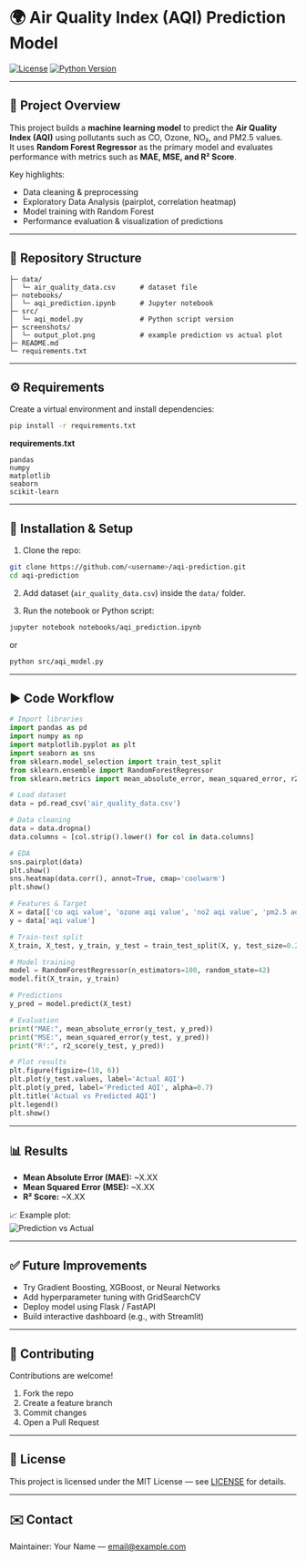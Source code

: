 # 🌍 Air Quality Index (AQI) Prediction Model

[![License](https://img.shields.io/badge/license-MIT-blue.svg)](#)
[![Python Version](https://img.shields.io/badge/python-3.8%2B-green.svg)](#)

---

## 🚀 Project Overview

This project builds a **machine learning model** to predict the **Air Quality Index (AQI)** using pollutants such as CO, Ozone, NO₂, and PM2.5 values.  
It uses **Random Forest Regressor** as the primary model and evaluates performance with metrics such as **MAE, MSE, and R² Score**.  

Key highlights:
- Data cleaning & preprocessing  
- Exploratory Data Analysis (pairplot, correlation heatmap)  
- Model training with Random Forest  
- Performance evaluation & visualization of predictions  

---

## 📂 Repository Structure

```
├─ data/
│  └─ air_quality_data.csv      # dataset file
├─ notebooks/
│  └─ aqi_prediction.ipynb      # Jupyter notebook
├─ src/
│  └─ aqi_model.py              # Python script version
├─ screenshots/
│  └─ output_plot.png           # example prediction vs actual plot
├─ README.md
└─ requirements.txt
```

---

## ⚙️ Requirements

Create a virtual environment and install dependencies:

```bash
pip install -r requirements.txt
```

**requirements.txt**
```
pandas
numpy
matplotlib
seaborn
scikit-learn
```

---

## 🧭 Installation & Setup

1. Clone the repo:
```bash
git clone https://github.com/<username>/aqi-prediction.git
cd aqi-prediction
```

2. Add dataset (`air_quality_data.csv`) inside the `data/` folder.

3. Run the notebook or Python script:
```bash
jupyter notebook notebooks/aqi_prediction.ipynb
```
or
```bash
python src/aqi_model.py
```

---

## ▶️ Code Workflow

```python
# Import libraries
import pandas as pd
import numpy as np
import matplotlib.pyplot as plt
import seaborn as sns
from sklearn.model_selection import train_test_split
from sklearn.ensemble import RandomForestRegressor
from sklearn.metrics import mean_absolute_error, mean_squared_error, r2_score

# Load dataset
data = pd.read_csv('air_quality_data.csv')

# Data cleaning
data = data.dropna()
data.columns = [col.strip().lower() for col in data.columns]

# EDA
sns.pairplot(data)
plt.show()
sns.heatmap(data.corr(), annot=True, cmap='coolwarm')
plt.show()

# Features & Target
X = data[['co aqi value', 'ozone aqi value', 'no2 aqi value', 'pm2.5 aqi value']]
y = data['aqi value']

# Train-test split
X_train, X_test, y_train, y_test = train_test_split(X, y, test_size=0.2, random_state=42)

# Model training
model = RandomForestRegressor(n_estimators=100, random_state=42)
model.fit(X_train, y_train)

# Predictions
y_pred = model.predict(X_test)

# Evaluation
print("MAE:", mean_absolute_error(y_test, y_pred))
print("MSE:", mean_squared_error(y_test, y_pred))
print("R²:", r2_score(y_test, y_pred))

# Plot results
plt.figure(figsize=(10, 6))
plt.plot(y_test.values, label='Actual AQI')
plt.plot(y_pred, label='Predicted AQI', alpha=0.7)
plt.title('Actual vs Predicted AQI')
plt.legend()
plt.show()
```

---

## 📊 Results

- **Mean Absolute Error (MAE):** ~X.XX  
- **Mean Squared Error (MSE):** ~X.XX  
- **R² Score:** ~X.XX  

📈 Example plot:  
![Prediction vs Actual](./screenshots/output_plot.png)

---

## ✅ Future Improvements

- Try Gradient Boosting, XGBoost, or Neural Networks  
- Add hyperparameter tuning with GridSearchCV  
- Deploy model using Flask / FastAPI  
- Build interactive dashboard (e.g., with Streamlit)  

---

## 🤝 Contributing

Contributions are welcome!  
1. Fork the repo  
2. Create a feature branch  
3. Commit changes  
4. Open a Pull Request  

---

## 📜 License

This project is licensed under the MIT License — see [LICENSE](LICENSE) for details.

---

## ✉️ Contact

Maintainer: Your Name — [email@example.com](mailto:email@example.com)
